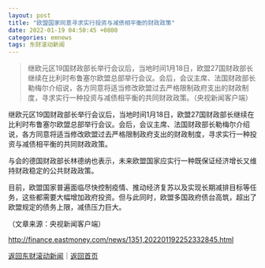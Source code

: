 ```yaml
---
layout: post
title: "欧盟国家同意寻求实行投资与减债相平衡的财政政策"
date: 2022-01-19 04:50:45 +0800
categories: emnews
tags: 东财滚动新闻
---
```

> 继欧元区19国财政部长举行会议后，当地时间1月18日，欧盟27国财政部长继续在比利时布鲁塞尔欧盟总部举行会议。会后，会议主席、法国财政部长勒梅尔介绍说，各方同意将适当修改欧盟过去严格限制政府支出的财政制度，寻求实行一种投资与减债相平衡的共同财政政策。（央视新闻客户端）

<p>继欧元区19国财政部长举行会议后，当地时间1月18日，欧盟27国财政部长继续在比利时布鲁塞尔欧盟总部举行会议。会后，会议主席、法国财政部长勒梅尔介绍说，各方同意将适当修改欧盟过去严格限制政府支出的财政制度，寻求实行一种投资与减债相平衡的共同财政政策。</p><p>与会的德国财政部长林德纳也表示，未来欧盟国家应实行一种既保证经济增长又维持财政稳定的公共财政政策。</p><p>目前，欧盟国家普遍面临尽快控制疫情、推动经济复苏以及实现长期减排目标等任务，这些都需要大幅增加政府投资。但与此同时，欧盟多国政府债台高筑，超出了欧盟规定的债务上限，减债压力巨大。</p><p class="em_media">（文章来源：央视新闻客户端）</p>

<http://finance.eastmoney.com/news/1351,202201192252332845.html>

[返回东财滚动新闻](//finews.withounder.com/emnews/)｜[返回首页](//finews.withounder.com/)